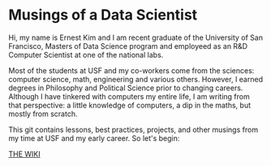 # Musings of a Data Scientist

Hi, my name is Ernest Kim and I am recent graduate of the University of San Francisco, Masters of Data Science program and employeed as an R&D Computer Scientist at one of the national labs. 

Most of the students at USF and my co-workers come from the sciences: computer science, math, engineering and various others.  However, I earned degrees in Philosophy and Political Science prior to changing careers.  Although I have tinkered with computers my entire life, I am writing from that perspective: a little knowledge of computers, a dip in the maths, but mostly from scratch.

This git contains lessons, best practices, projects, and other musings from my time at USF and my early career.  So let's begin:

[THE WIKI](../../wiki)
